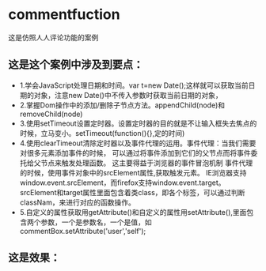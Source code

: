 # commentfuction
这是仿照人人评论功能的案例
## 这是这个案例中涉及到要点：
* 1.学会JavaScript处理日期和时间。var t=new Date();这样就可以获取当前日期的对象，注意new Date()中不传入参数时获取当前日期的对象，
* 2.掌握Dom操作中的添加/删除子节点方法。appendChild(node)和removeChild(node)
* 3.使用setTimeout设置定时器。设置定时器的目的就是不让输入框失去焦点的时候，立马变小。setTimeout(function(){},定的时间)
* 4.使用clearTimeout清除定时器以及事件代理的运用。事件代理：当我们需要对很多元素添加事件的时候，	可以通过将事件添加到它们的父节点而将事件委托给父节点来触发处理函数。
	这主要得益于浏览器的事件冒泡机制
	事件代理的时候，使用事件对象中的srcElement属性,获取触发元素。
	IE浏览器支持window.event.srcElement，而firefox支持window.event.target。srcElement和target属性里面包含着类class，即各个标签，可以通过判断classNam，来进行对应的函数操作。
* 5.自定义的属性获取用getAttribute()和自定义的属性用setAttribute(),里面包含两个参数，一个是参数名，一个是值，如commentBox.setAttribute('user','self');
## 这是效果：


